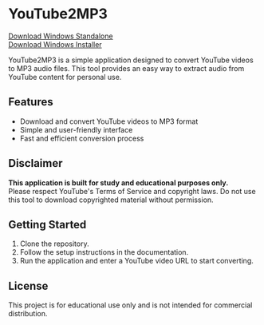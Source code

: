# YouTube2MP3
  
[Download Windows Standalone](releases/win/YT2MP3-standalone.exe)  
[Download Windows Installer](releases/win/YT2MP3-setup.exe)  


YouTube2MP3 is a simple application designed to convert YouTube videos to MP3 audio files. This tool provides an easy way to extract audio from YouTube content for personal use.

## Features

- Download and convert YouTube videos to MP3 format
- Simple and user-friendly interface
- Fast and efficient conversion process

## Disclaimer

**This application is built for study and educational purposes only.**  
Please respect YouTube's Terms of Service and copyright laws. Do not use this tool to download copyrighted material without permission.


## Getting Started

1. Clone the repository.
2. Follow the setup instructions in the documentation.
3. Run the application and enter a YouTube video URL to start converting.

## License

This project is for educational use only and is not intended for commercial distribution.
